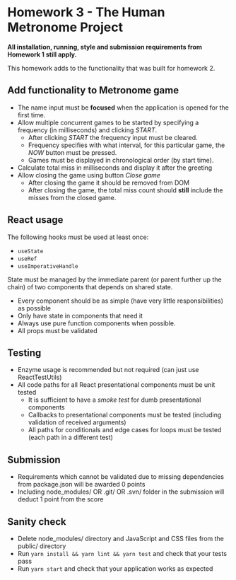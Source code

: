# Homework 3 - The Human Metronome Project

**All installation, running, style and submission requirements from Homework 1 still apply.**

This homework adds to the functionality that was built for homework 2.

## Add functionality to Metronome game

* The name input must be **focused** when the application is opened for the first time.
* Allow multiple concurrent games to be started by specifying a frequency (in milliseconds) and clicking _START_.
  * After clicking _START_ the frequency input must be cleared.
  * Frequency specifies with what interval, for this particular game, the _NOW_ button must be pressed.
  * Games must be displayed in chronological order (by start time).
* Calculate total miss in milliseconds and display it after the greeting
* Allow closing the game using button _Close game_
  * After closing the game it should be removed from DOM
  * After closing the game, the total miss count should **still** include the misses from the closed game.

## React usage

The following hooks must be used at least once:
* `useState`
* `useRef`
* `useImperativeHandle`

State must be managed by the immediate parent (or parent further up the chain)
of two components that depends on shared state.

* Every component should be as simple (have very little responsibilities) as possible
* Only have state in components that need it
* Always use pure function components when possible.
* All props must be validated

## Testing

* Enzyme usage is recommended but not required (can just use ReactTestUtils)
* All code paths for all React presentational components must be unit tested
  * It is sufficient to have a _smoke test_ for dumb presentational components
  * Callbacks to presentational components must be tested (including validation of received arguments)
  * All paths for conditionals and edge cases for loops must be tested (each path in a different test)
  
## Submission

* Requirements which cannot be validated due to missing dependencies from package.json will be awarded 0 points
* Including node_modules/ OR .git/ OR .svn/ folder in the submission will deduct 1 point from the score

## Sanity check

* Delete node_modules/ directory and JavaScript and CSS files from the public/ directory
* Run `yarn install && yarn lint && yarn test` and check that your tests pass
* Run `yarn start` and check that your application works as expected
